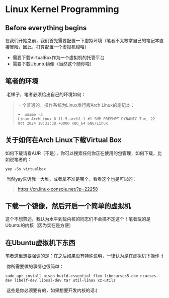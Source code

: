 # Linux Kernel Programming

## Before everything begins

​	在我们开始之前，我们首先需要配置一下虚拟环境（笔者不太敢拿自己的笔记本直接冒险，因此，打算配置一个虚拟机梭哈）

- 需要下载VirtualBox作为一个虚拟机的托管平台
- 需要下载Ubuntu镜像（当然这个随你啦）

## 笔者的环境

​	老样子，笔者必须给出自己的环境如何：

> 一个普通的，操作系统为Linux发行版Arch Linux的笔记本：
>
> ```
> ➜  uname -a
> Linux ArchLinux 6.11.5-arch1-1 #1 SMP PREEMPT_DYNAMIC Tue, 22 Oct 2024 18:31:38 +0000 x86_64 GNU/Linux
> ```

## 关于如何在Arch Linux下载Virtual Box

​	如何下载请看AUR（不是），你可以搜索任何你正在使用的包管理，如何下载，比如说笔者的：

```
yay -Ss virtualbox
```

​	当然yay告诉我一大堆，或者拿不准是哪个，看看这个也是可以的：

>https://cn.linux-console.net/?p=22258

## 下载一个镜像，然后开启一个简单的虚拟机

​	这个不想赘述，我认为水平到玩内核的同志们不会搞不定这个！笔者玩的是Ubuntu的内核（因为实在是方便）

## 在Ubuntu虚拟机下东西

​	笔者这里想要强调的是：在之后如果没有特殊说明，一律认为是在虚拟机下操作 :)

​	你所需要做的事情也很简单：

```
sudo apt install bison build-essential flex libncurses5-dev ncurses-dev libelf-dev libssl-dev tar util-linux xz-utils
```

​	这些是你必须要有的，如果想要开发内核的话:)